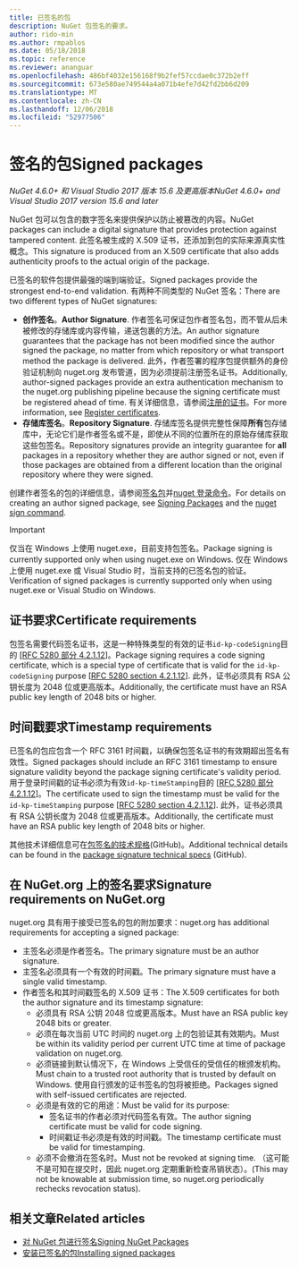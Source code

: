 ```yaml
---
title: 已签名的包
description: NuGet 包签名的要求。
author: rido-min
ms.author: rmpablos
ms.date: 05/18/2018
ms.topic: reference
ms.reviewer: ananguar
ms.openlocfilehash: 486bf4032e156168f9b2fef57ccdae0c372b2eff
ms.sourcegitcommit: 673e580ae749544a4a071b4efe7d42fd2bb6d209
ms.translationtype: MT
ms.contentlocale: zh-CN
ms.lasthandoff: 12/06/2018
ms.locfileid: "52977506"
---
```

# <a name="signed-packages"></a><span data-ttu-id="773e7-103">签名的包</span><span class="sxs-lookup"><span data-stu-id="773e7-103">Signed packages</span></span>

<span data-ttu-id="773e7-104">*NuGet 4.6.0+ 和 Visual Studio 2017 版本 15.6 及更高版本*</span><span class="sxs-lookup"><span data-stu-id="773e7-104">*NuGet 4.6.0+ and Visual Studio 2017 version 15.6 and later*</span></span>

<span data-ttu-id="773e7-105">NuGet 包可以包含的数字签名来提供保护以防止被篡改的内容。</span><span class="sxs-lookup"><span data-stu-id="773e7-105">NuGet packages can include a digital signature that provides protection against tampered content.</span></span> <span data-ttu-id="773e7-106">此签名被生成的 X.509 证书，还添加到包的实际来源真实性概念。</span><span class="sxs-lookup"><span data-stu-id="773e7-106">This signature is produced from an X.509 certificate that also adds authenticity proofs to the actual origin of the package.</span></span>

<span data-ttu-id="773e7-107">已签名的软件包提供最强的端到端验证。</span><span class="sxs-lookup"><span data-stu-id="773e7-107">Signed packages provide the strongest end-to-end validation.</span></span> <span data-ttu-id="773e7-108">有两种不同类型的 NuGet 签名：</span><span class="sxs-lookup"><span data-stu-id="773e7-108">There are two different types of NuGet signatures:</span></span>
- <span data-ttu-id="773e7-109">**创作签名**。</span><span class="sxs-lookup"><span data-stu-id="773e7-109">**Author Signature**.</span></span> <span data-ttu-id="773e7-110">作者签名可保证包作者签名包，而不管从后未被修改的存储库或内容传输，递送包裹的方法。</span><span class="sxs-lookup"><span data-stu-id="773e7-110">An author signature guarantees that the package has not been modified since the author signed the package, no matter from which repository or what transport method the package is delivered.</span></span> <span data-ttu-id="773e7-111">此外，作者签署的程序包提供额外的身份验证机制向 nuget.org 发布管道，因为必须提前注册签名证书。</span><span class="sxs-lookup"><span data-stu-id="773e7-111">Additionally, author-signed packages provide an extra authentication mechanism to the nuget.org publishing pipeline because the signing certificate must be registered ahead of time.</span></span> <span data-ttu-id="773e7-112">有关详细信息，请参阅[注册的证书](#register-certificate-on-nugetorg)。</span><span class="sxs-lookup"><span data-stu-id="773e7-112">For more information, see [Register certificates](#register-certificate-on-nugetorg).</span></span>
- <span data-ttu-id="773e7-113">**存储库签名**。</span><span class="sxs-lookup"><span data-stu-id="773e7-113">**Repository Signature**.</span></span> <span data-ttu-id="773e7-114">存储库签名提供完整性保障**所有**包存储库中，无论它们是作者签名或不是，即使从不同的位置所在的原始存储库获取这些包签名。</span><span class="sxs-lookup"><span data-stu-id="773e7-114">Repository signatures provide an integrity guarantee for **all** packages in a repository whether they are author signed or not, even if those packages are obtained from a different location than the original repository where they were signed.</span></span>   

<span data-ttu-id="773e7-115">创建作者签名的包的详细信息，请参阅[签名包](../create-packages/Sign-a-package.md)并[nuget 登录命令](../tools/cli-ref-sign.md)。</span><span class="sxs-lookup"><span data-stu-id="773e7-115">For details on creating an author signed package, see [Signing Packages](../create-packages/Sign-a-package.md) and the [nuget sign command](../tools/cli-ref-sign.md).</span></span>

> [!Important]
> <span data-ttu-id="773e7-116">仅当在 Windows 上使用 nuget.exe，目前支持包签名。</span><span class="sxs-lookup"><span data-stu-id="773e7-116">Package signing is currently supported only when using nuget.exe on Windows.</span></span> <span data-ttu-id="773e7-117">仅在 Windows 上使用 nuget.exe 或 Visual Studio 时，当前支持的已签名包的验证。</span><span class="sxs-lookup"><span data-stu-id="773e7-117">Verification of signed packages is currently supported only when using nuget.exe or Visual Studio on Windows.</span></span>

## <a name="certificate-requirements"></a><span data-ttu-id="773e7-118">证书要求</span><span class="sxs-lookup"><span data-stu-id="773e7-118">Certificate requirements</span></span>

<span data-ttu-id="773e7-119">包签名需要代码签名证书，这是一种特殊类型的有效的证书`id-kp-codeSigning`目的 [[RFC 5280 部分 4.2.1.12](https://tools.ietf.org/html/rfc5280#section-4.2.1.12)]。</span><span class="sxs-lookup"><span data-stu-id="773e7-119">Package signing requires a code signing certificate, which is a special type of certificate that is valid for the `id-kp-codeSigning` purpose [[RFC 5280 section 4.2.1.12](https://tools.ietf.org/html/rfc5280#section-4.2.1.12)].</span></span> <span data-ttu-id="773e7-120">此外，证书必须具有 RSA 公钥长度为 2048 位或更高版本。</span><span class="sxs-lookup"><span data-stu-id="773e7-120">Additionally, the certificate must have an RSA public key length of 2048 bits or higher.</span></span>

## <a name="timestamp-requirements"></a><span data-ttu-id="773e7-121">时间戳要求</span><span class="sxs-lookup"><span data-stu-id="773e7-121">Timestamp requirements</span></span>

<span data-ttu-id="773e7-122">已签名的包应包含一个 RFC 3161 时间戳，以确保包签名证书的有效期超出签名有效性。</span><span class="sxs-lookup"><span data-stu-id="773e7-122">Signed packages should include an RFC 3161 timestamp to ensure signature validity beyond the package signing certificate's validity period.</span></span> <span data-ttu-id="773e7-123">用于登录时间戳的证书必须为有效`id-kp-timeStamping`目的 [[RFC 5280 部分 4.2.1.12](https://tools.ietf.org/html/rfc5280#section-4.2.1.12)]。</span><span class="sxs-lookup"><span data-stu-id="773e7-123">The certificate used to sign the timestamp must be valid for the `id-kp-timeStamping` purpose [[RFC 5280 section 4.2.1.12](https://tools.ietf.org/html/rfc5280#section-4.2.1.12)].</span></span> <span data-ttu-id="773e7-124">此外，证书必须具有 RSA 公钥长度为 2048 位或更高版本。</span><span class="sxs-lookup"><span data-stu-id="773e7-124">Additionally, the certificate must have an RSA public key length of 2048 bits or higher.</span></span>

<span data-ttu-id="773e7-125">其他技术详细信息可在[包签名的技术规格](https://github.com/NuGet/Home/wiki/Package-Signatures-Technical-Details)(GitHub)。</span><span class="sxs-lookup"><span data-stu-id="773e7-125">Additional technical details can be found in the [package signature technical specs](https://github.com/NuGet/Home/wiki/Package-Signatures-Technical-Details) (GitHub).</span></span>

## <a name="signature-requirements-on-nugetorg"></a><span data-ttu-id="773e7-126">在 NuGet.org 上的签名要求</span><span class="sxs-lookup"><span data-stu-id="773e7-126">Signature requirements on NuGet.org</span></span>

<span data-ttu-id="773e7-127">nuget.org 具有用于接受已签名的包的附加要求：</span><span class="sxs-lookup"><span data-stu-id="773e7-127">nuget.org has additional requirements for accepting a signed package:</span></span>

- <span data-ttu-id="773e7-128">主签名必须是作者签名。</span><span class="sxs-lookup"><span data-stu-id="773e7-128">The primary signature must be an author signature.</span></span>
- <span data-ttu-id="773e7-129">主签名必须具有一个有效的时间戳。</span><span class="sxs-lookup"><span data-stu-id="773e7-129">The primary signature must have a single valid timestamp.</span></span>
- <span data-ttu-id="773e7-130">作者签名和其时间戳签名的 X.509 证书：</span><span class="sxs-lookup"><span data-stu-id="773e7-130">The X.509 certificates for both the author signature and its timestamp signature:</span></span>
  - <span data-ttu-id="773e7-131">必须具有 RSA 公钥 2048 位或更高版本。</span><span class="sxs-lookup"><span data-stu-id="773e7-131">Must have an RSA public key 2048 bits or greater.</span></span>
  - <span data-ttu-id="773e7-132">必须在每次当前 UTC 时间的 nuget.org 上的包验证其有效期内。</span><span class="sxs-lookup"><span data-stu-id="773e7-132">Must be within its validity period per current UTC time at time of package validation on nuget.org.</span></span>
  - <span data-ttu-id="773e7-133">必须链接到默认情况下，在 Windows 上受信任的受信任的根颁发机构。</span><span class="sxs-lookup"><span data-stu-id="773e7-133">Must chain to a trusted root authority that is trusted by default on Windows.</span></span> <span data-ttu-id="773e7-134">使用自行颁发的证书签名的包将被拒绝。</span><span class="sxs-lookup"><span data-stu-id="773e7-134">Packages signed with self-issued certificates are rejected.</span></span>
  - <span data-ttu-id="773e7-135">必须是有效的它的用途：</span><span class="sxs-lookup"><span data-stu-id="773e7-135">Must be valid for its purpose:</span></span> 
    - <span data-ttu-id="773e7-136">签名证书的作者必须对代码签名有效。</span><span class="sxs-lookup"><span data-stu-id="773e7-136">The author signing certificate must be valid for code signing.</span></span>
    - <span data-ttu-id="773e7-137">时间戳证书必须是有效的时间戳。</span><span class="sxs-lookup"><span data-stu-id="773e7-137">The timestamp certificate must be valid for timestamping.</span></span>
  - <span data-ttu-id="773e7-138">必须不会撤消在签名时。</span><span class="sxs-lookup"><span data-stu-id="773e7-138">Must not be revoked at signing time.</span></span> <span data-ttu-id="773e7-139">（这可能不是可知在提交时，因此 nuget.org 定期重新检查吊销状态）。</span><span class="sxs-lookup"><span data-stu-id="773e7-139">(This may not be knowable at submission time, so nuget.org periodically rechecks revocation status).</span></span>
  
  
## <a name="related-articles"></a><span data-ttu-id="773e7-140">相关文章</span><span class="sxs-lookup"><span data-stu-id="773e7-140">Related articles</span></span>

- [<span data-ttu-id="773e7-141">对 NuGet 包进行签名</span><span class="sxs-lookup"><span data-stu-id="773e7-141">Signing NuGet Packages</span></span>](../create-packages/Sign-a-Package.md)
- [<span data-ttu-id="773e7-142">安装已签名的包</span><span class="sxs-lookup"><span data-stu-id="773e7-142">Installing signed packages</span></span>](../consume-packages/installing-signed-packages.md)
